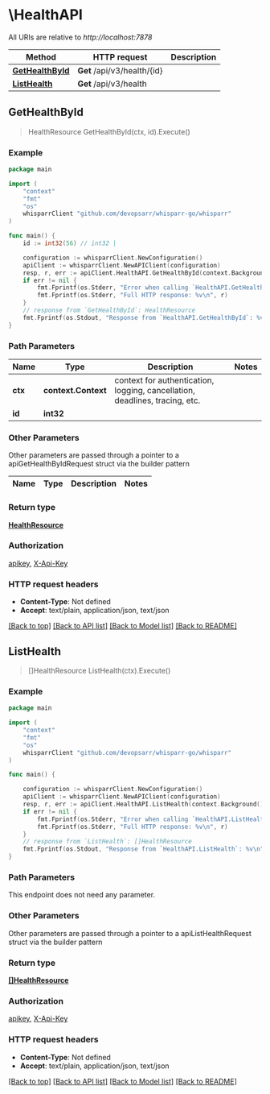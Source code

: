 # \HealthAPI

All URIs are relative to *http://localhost:7878*

Method | HTTP request | Description
------------- | ------------- | -------------
[**GetHealthById**](HealthAPI.md#GetHealthById) | **Get** /api/v3/health/{id} | 
[**ListHealth**](HealthAPI.md#ListHealth) | **Get** /api/v3/health | 



## GetHealthById

> HealthResource GetHealthById(ctx, id).Execute()



### Example

```go
package main

import (
	"context"
	"fmt"
	"os"
	whisparrClient "github.com/devopsarr/whisparr-go/whisparr"
)

func main() {
	id := int32(56) // int32 | 

	configuration := whisparrClient.NewConfiguration()
	apiClient := whisparrClient.NewAPIClient(configuration)
	resp, r, err := apiClient.HealthAPI.GetHealthById(context.Background(), id).Execute()
	if err != nil {
		fmt.Fprintf(os.Stderr, "Error when calling `HealthAPI.GetHealthById``: %v\n", err)
		fmt.Fprintf(os.Stderr, "Full HTTP response: %v\n", r)
	}
	// response from `GetHealthById`: HealthResource
	fmt.Fprintf(os.Stdout, "Response from `HealthAPI.GetHealthById`: %v\n", resp)
}
```

### Path Parameters


Name | Type | Description  | Notes
------------- | ------------- | ------------- | -------------
**ctx** | **context.Context** | context for authentication, logging, cancellation, deadlines, tracing, etc.
**id** | **int32** |  | 

### Other Parameters

Other parameters are passed through a pointer to a apiGetHealthByIdRequest struct via the builder pattern


Name | Type | Description  | Notes
------------- | ------------- | ------------- | -------------


### Return type

[**HealthResource**](HealthResource.md)

### Authorization

[apikey](../README.md#apikey), [X-Api-Key](../README.md#X-Api-Key)

### HTTP request headers

- **Content-Type**: Not defined
- **Accept**: text/plain, application/json, text/json

[[Back to top]](#) [[Back to API list]](../README.md#documentation-for-api-endpoints)
[[Back to Model list]](../README.md#documentation-for-models)
[[Back to README]](../README.md)


## ListHealth

> []HealthResource ListHealth(ctx).Execute()



### Example

```go
package main

import (
	"context"
	"fmt"
	"os"
	whisparrClient "github.com/devopsarr/whisparr-go/whisparr"
)

func main() {

	configuration := whisparrClient.NewConfiguration()
	apiClient := whisparrClient.NewAPIClient(configuration)
	resp, r, err := apiClient.HealthAPI.ListHealth(context.Background()).Execute()
	if err != nil {
		fmt.Fprintf(os.Stderr, "Error when calling `HealthAPI.ListHealth``: %v\n", err)
		fmt.Fprintf(os.Stderr, "Full HTTP response: %v\n", r)
	}
	// response from `ListHealth`: []HealthResource
	fmt.Fprintf(os.Stdout, "Response from `HealthAPI.ListHealth`: %v\n", resp)
}
```

### Path Parameters

This endpoint does not need any parameter.

### Other Parameters

Other parameters are passed through a pointer to a apiListHealthRequest struct via the builder pattern


### Return type

[**[]HealthResource**](HealthResource.md)

### Authorization

[apikey](../README.md#apikey), [X-Api-Key](../README.md#X-Api-Key)

### HTTP request headers

- **Content-Type**: Not defined
- **Accept**: text/plain, application/json, text/json

[[Back to top]](#) [[Back to API list]](../README.md#documentation-for-api-endpoints)
[[Back to Model list]](../README.md#documentation-for-models)
[[Back to README]](../README.md)

